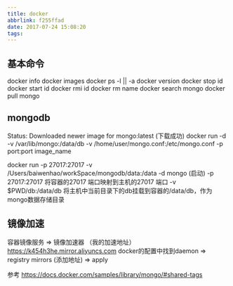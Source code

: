 ```yaml
---
title: docker
abbrlink: f255ffad
date: 2017-07-24 15:08:20
tags:
---
```


## 基本命令
docker info
docker images
docker ps -l || -a
docker version
docker stop id
docker start id
docker rmi id
docker rm name
docker search mongo
docker pull mongo

## mongodb
Status: Downloaded newer image for mongo:latest (下载成功)
docker run -d -v /var/lib/mongo:/data/db -v /home/user/mongo.conf:/etc/mongo.conf -p port:port image_name

docker run -p 27017:27017 -v /Users/baiwenhao/workSpace/mongodb/data:/data -d mongo (启动)
-p 27017:27017 将容器的27017 端口映射到主机的27017 端口
-v $PWD/db:/data/db 将主机中当前目录下的db挂载到容器的/data/db，作为mongo数据存储目录

## 镜像加速
容器镜像服务 => 镜像加速器 （我的加速地址） https://k454h3he.mirror.aliyuncs.com
docker的配置中找到daemon => registry mirrors (添加地址) => apply

参考
https://docs.docker.com/samples/library/mongo/#shared-tags
